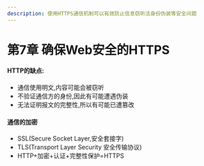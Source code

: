 ```yaml
---
description: 使用HTTPS通信机制可以有效防止信息窃听活身份伪装等安全问题
---
```


# 第7章 确保Web安全的HTTPS

#### HTTP的缺点:

* 通信使用明文,内容可能会被窃听
* 不验证通信方的身份,因此有可能遭遇伪装
* 无法证明报文的完整性,所以有可能已遭篡改

#### 通信的加密

* SSL\(Secure Socket Layer,安全套接字\)
* TLS\(Transport Layer Security 安全传输协议\)
* HTTP+加密+认证+完整性保护=HTTPS 




